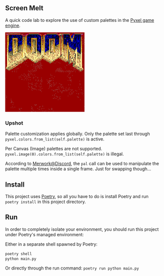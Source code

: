 ## Screen Melt

A quick code lab to explore the use of custom palettes in the [Pyxel game engine](https://github.com/kitao/pyxel).

![Demo](demo.gif )

### Upshot

Palette customization applies globally. Only the palette set last through `pyxel.colors.from_list(self.palette)` is active.

Per Canvas (Image) palettes are not supported. `pyxel.image(0).colors.from_list(self.palette)` is illegal.

According to [Merwork@Discord](https://discord.com/channels/697925198992900106/697925198992900109/937466912798040104), the `pal` call can be used to manipulate the palette multiple times inside a single frame. Just for swapping though...

## Install

This project uses [Poetry](https://python-poetry.org "At last Python has more or less caught up with modernity about dependency management"), so all you have to do is install Poetry and run `poetry install` in this project directory.

## Run

In order to completely isolate your environment, you should run this project under Poetry's managed environment:

Either in a separate shell spawned by Poetry:

```
poetry shell
python main.py
```

Or directly through the run command: `poetry run python main.py`

